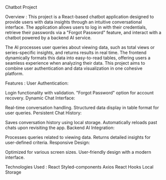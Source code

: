 Chatbot Project

Overview :
This project is a React-based chatbot application designed to provide users with data insights through an intuitive conversational interface. The application allows users to log in with their credentials, retrieve their passwords via a "Forgot Password" feature, and interact with a chatbot powered by a backend AI service.

The AI processes user queries about viewing data, such as total views or series-specific insights, and returns results in real time. The frontend dynamically formats this data into easy-to-read tables, offering users a seamless experience when analyzing their data. This project aims to combine user authentication and data visualization in one cohesive platform.

Features :
User Authentication:

Login functionality with validation.
"Forgot Password" option for account recovery.
Dynamic Chat Interface:

Real-time conversation handling.
Structured data display in table format for user queries.
Persistent Chat History:

Saves conversation history using local storage.
Automatically reloads past chats upon revisiting the app.
Backend AI Integration:

Processes queries related to viewing data.
Returns detailed insights for user-defined criteria.
Responsive Design:

Optimized for various screen sizes.
User-friendly design with a modern interface.

Technologies Used :
React
Styled-components
Axios
React Hooks
Local Storage
